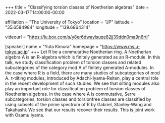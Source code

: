 +++
title = "Classifying torsion classes of Noetherian algebras"
date = 2022-03-17T14:00:00-00:00

affiliation = "The University of Tokyo"
location = "JP"
latitude = "35.6584984"
longitude = "139.6864314"

videourl = "https://lu.box.com/s/y8er6dwaylsuqe82jj39ddn0ma9n6rti"

[speaker]
  name = "Yuta Kimura"
  homepage = "https://www.ms.u-tokyo.ac.jp"
+++
Let R be a commutative Noetherian ring. A Noetherian algebra A is an R-algebra which is finitely generated as an R-module. In this talk, we study classification problem of torsion classes and related subcategories of the category mod A of finitely generated A-modules. In the case where R is a field, there are many studies of subcategories of mod A. τ-tilting modules, introduced by Adachi-Iyama-Reiten, play a central role in the recent development of such studies. We see that silting modules also play an important role for classification problem of torsion classes of Noetherian algebras. In the case where A is commutative, Serre subcategories, torsion classes and torsionfree classes are classified by using subsets of the prime spectrum of R by Gabriel, Stanley-Wang and Takahashi. We see that our results recover their results. This is joint work with Osamu Iyama.
